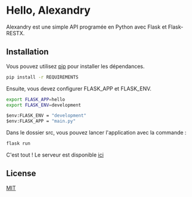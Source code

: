 # Hello, Alexandry

Alexandry est une simple API programée en Python avec Flask et Flask-RESTX.

## Installation

Vous pouvez utilisez [pip](https://pip.pypa.io/en/stable/) pour installer les dépendances.

```bash
pip install -r REQUIREMENTS
```

Ensuite, vous devez configurer FLASK_APP et FLASK_ENV.
```bash
export FLASK_APP=hello
export FLASK_ENV=development
```
```cmd
$env:FLASK_ENV = "development" 
$env:FLASK_APP = "main.py"
```

Dans le dossier src, vous pouvez lancer l'application avec la commande :
```bash
flask run
```

C'est tout ! Le serveur est disponible [ici](http://127.0.0.1:5000/)

## License
[MIT](https://choosealicense.com/licenses/mit/)